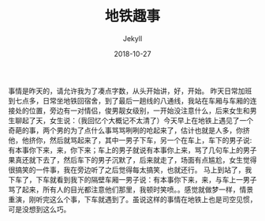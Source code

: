 ﻿---
layout: post
title: '地铁趣事'
date: 2018-10-27
author: Jekyll
color: '#80aba9'
cover: 'http://47.95.121.201/uploads/jekyll/wener9.jpg'
tags: mood
---

事情是昨天的，请允许我为了凑点字数，从头开始讲，好，开始。
昨天日常加班到七点多，日常坐地铁回宿舍，到了最后一趟线的八通线，我站在车厢与车厢的连接处的位置，旁边有一对情侣，俊男靓女级别，一开始没注意什么，后来女生和男生聊起了天，女生说：（我回忆个大概记不太清了）今天早上在地铁上遇见了一个奇葩的事，两个男的为了点什么事骂骂咧咧的呛起来了，估计也就是人多，你挤他，他挤你，然后就骂起来了，其中一男子下车，另一个在车上，车下的男子说:有本事你下来，来，你下来；车上的男子就说有本事你上来，骂了几句车上的男子果真还就下去了，然后车下的男子沉默了，后来就走了，场面有点尴尬，女生觉得很搞笑的一件事，我在旁边听了之后觉得每太搞笑，也就还行。
马上到站了，我下车了，下车就看到我下的隔壁车厢一男子说：有本事你下来，来，与车上一男子骂了起来，所有人的目光都注意他们那里，我顿时笑喷。。感觉就做梦一样，情景重演，刚听完这么个事，下车就遇到了。虽说这样的事情在地铁上也是司空见惯，可是没想到这么巧。




